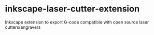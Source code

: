 # inkscape-laser-cutter-extension
Inkscape extension to export G-code compatible with open source laser cutters/engravers
